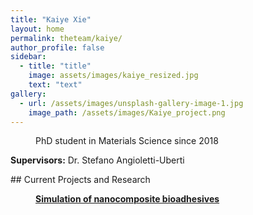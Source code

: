 ```yaml
---
title: "Kaiye Xie"
layout: home
permalink: theteam/kaiye/
author_profile: false
sidebar:
  - title: "title"
    image: assets/images/kaiye_resized.jpg
    text: "text"
gallery:
  - url: /assets/images/unsplash-gallery-image-1.jpg
    image_path: /assets/images/Kaiye_project.png
---
```


<p style="margin-left: 40px"> PhD student in Materials Science since 2018 <br /> 
    
  <strong>Supervisors:</strong> Dr. Stefano Angioletti-Uberti <br />
  
  </p>
## Current Projects and Research
<p style="margin-left: 40px" align="justify">  <a href="https://fionasander.github.io/softnanolab/research/nanomedicine/"><strong>Simulation of nanocomposite bioadhesives</strong> </a> <br /> </p>



